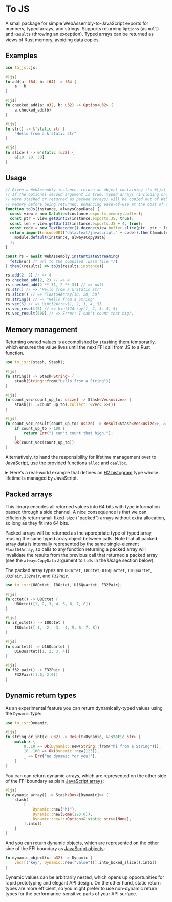 # To JS

A small package for simple WebAssembly-to-JavaScript exports for numbers, typed arrays, and strings. Supports returning `Option`s (as `null`) and `Result`s (throwing an exception). Typed arrays can be returned as views of Rust memory, avoiding data copies.

## Examples

```rust
use to_js::js;

#[js]
fn add(a: f64, b: f64) -> f64 {
    a + b
}

#[js]
fn checked_add(a: u32, b: u32) -> Option<u32> {
    a.checked_add(b)
}

#[js]
fn str() -> &'static str {
    "Hello from a &'static str"
}

#[js]
fn slice() -> &'static [u32] {
    &[10, 20, 30]
}
```

## Usage

```js
// Given a WebAssembly instance, return an object containing its #[js] exports.
// If the optional second argument is true, typed arrays (including ones that
// were stashed or returned as packed arrays) will be copied out of WebAssembly
// memory before being returned, enhancing ease-of-use at the cost of extra data copies.
function toJs(instance, alwaysCopyData) {
  const view = new DataView(instance.exports.memory.buffer);
  const ptr = view.getUint32(instance.exports.JS, true);
  const len = view.getUint32(instance.exports.JS + 4, true);
  const code = new TextDecoder().decode(view.buffer.slice(ptr, ptr + len));
  return import(encodeURI("data:text/javascript," + code)).then((module) =>
    module.default(instance, alwaysCopyData)
  );
}

const rs = await WebAssembly.instantiateStreaming(
  fetch(url /* url to the compiled .wasm file */)
).then((results) => toJs(results.instance))

rs.add(2, 2) // => 4
rs.checked_add(2, 2) // => 4
rs.checked_add(2 ** 31, 2 ** 31) // => null
rs.str() // => "Hello from a &'static str"
rs.slice() // => Float64Array[10, 20, 30]
rs.string() // => "Hello from a String"
rs.vec(5) // => Uint32Array[1, 2, 3, 4, 5]
rs.vec_result(5) // => Uint32Array[1, 2, 3, 4, 5]
rs.vec_result(500) // => Error: I can't count that high.
```

## Memory management

Returning owned values is accomplished by `stash`ing them temporarily, which ensures the value lives until the next FFI call from JS to a Rust function.

```rust
use to_js::{stash, Stash};

#[js]
fn string() -> Stash<String> {
    stash(String::from("Hello from a String"))
}

#[js]
fn count_vec(count_up_to: usize) -> Stash<Vec<usize>> {
    stash((1..=count_up_to).collect::<Vec<_>>())
}

#[js]
fn count_vec_result(count_up_to: usize) -> Result<Stash<Vec<usize>>, &'static str> {
    if count_up_to > 100 {
        return Err("I can't count that high.");
    }
    Ok(count_vec(count_up_to))
}
```

Alternatively, to hand the responsibility for lifetime management over to JavaScript, use the provided functions `alloc` and `dealloc`.

<details>
    <summary>Here's a real-world example that defines an <a href='https://h2histogram.org'>H2 histogram</a> type whose lifetime is managed by JavaScript.</summary>

```rust
use to_js::{alloc, dealloc};

#[derive(Copy, Clone)]
struct H2 {
    a: u32,
    b: u32,
}

impl H2 {
    fn new(a: u32, b: u32) -> Self {
        H2 { a, b }
    }

    fn encode(self, value: u32) -> u32 {
        let H2 { a, b } = self;
        let c = a + b + 1;
        if value < (1 << c) {
            value >> a
        } else {
            let log_segment = 31 - value.leading_zeros();
            (value >> (log_segment - b)) + ((log_segment - c + 1) << b)
        }
    }

    fn decode(self, code: u32) -> [u32; 2] {
        let H2 { a, b } = self;
        let c = a + b + 1;
        let bins_below_cutoff = 1 << (c - a);
        let lower: u32;
        let bin_width: u32;
        if code < bins_below_cutoff {
            // we're in the linear section of the histogram where each bin is 2^a wide
            lower = code << a;
            bin_width = 1 << a;
        } else {
            // we're in the log section of the histogram with 2^b bins per log segment
            let log_segment = c + ((code - bins_below_cutoff) >> b);
            let bin_offset = code & ((1 << b) - 1);
            lower = (1 << log_segment) + (bin_offset << (log_segment - b));
            bin_width = 1 << (log_segment - b);
        };
        [lower, lower + (bin_width - 1)]
    }
}

#[js]
fn h2_alloc(a: u32, b: u32) -> Result<*mut H2, &'static str> {
    if a + b + 1 > 31 {
        return Err("a + b + 1 must be < 32 or operations will overflow");
    }
    Ok(alloc(H2::new(a, b)))
}

#[js]
fn h2_encode(x: &H2, value: u32) -> u32 {
    x.encode(value)
}

#[js]
fn h2_decode(x: &H2, code: u32) -> U32Pair {
    U32Pair(x.decode(code))
}

#[js]
fn h2_dealloc(ptr: *mut H2) -> () {
    dealloc(ptr);
}
```

On the JavaScript side you can use the following helper function to wrap these methods in the JavaScript class.

```js
// Convenience function to generate a JavaScript class corresponding to a Rust struct.
function createClass(
  // The fully-initialized WebAssembly instance, as returned by `toJs` (described in the Usage section)
  rs,
  // Name prefix, shared by all methods. An trailing underscore will be appended if not present.
  prefix,
  {
    // Optional constructor function to override the default of `rs[prefix + 'alloc']`
    alloc,
    // Array of method names (sans prefix).
    names,
    // Optional object from method name (sans prefix) to wrapper function that can transform the return value of the method.
    transforms
  }
) {
  // Allow the prefix to end with an underscore or not.
  if (!prefix.endsWith("_")) prefix += "_";

  // Ensure that "dealloc" is listed as a method name
  if (!names.includes("dealloc")) names.push("dealloc");

  // Create the constructor function and add method definitions to its prototype
  const Class = function (...args) {
    this.ptr = (alloc ?? rs[prefix + "alloc"])(...args);
  };

  const identity = (x) => x;
  for (const name of names) {
    const method = rs[prefix + name];
    // Optional method-specific transform applied to the result the Rust call
    const transform = transforms?.[name] ?? identity;
    Class.prototype[name] = function (...args) {
      return transform(method(this.ptr, ...args));
    };
  }
  return Class;
}
```

This function can be used to define an `H2` class and use it:

```js
const H2 = createClass(rs, "h2", { names: ["encode", "decode"] })

const hist = new H2(1, 8);      // Construct a Rust-side H2 histogram struct
const value = hist.encode(123); // Use it
hist.dealloc();                 // Deallocate it when finished
```

</details>

## Packed arrays

This library encodes all returned values into 64 bits with type information passed through a side channel. A nice consequence is that we can efficiently return small fixed-size ("packed") arrays without extra allocation, so long as they fit into 64 bits. 

Packed arrays will be returned as the appropriate type of typed array, reusing the same typed array object between calls. Note that all packed array data is internally represented by the same single-element `Float64Array`, so calls to any function returning a packed array will invalidate the results from the previous call that returned a packed array (see the `alwaysCopyData` argument to `toJs` in the Usage section below).

The packed array types are `U8Octet`, `I8Octet`, `U16Quartet`, `I16Quartet`, `U32Pair`, `I32Pair`, and `F32Pair`.

```rs
use to_js::{U8Octet, I8Octet, U16Quartet, F32Pair};

#[js]
fn octet() -> U8Octet {
    U8Octet([1, 2, 3, 4, 5, 6, 7, 8])
}

#[js]
fn i8_octet() -> I8Octet {
    I8Octet([-1, -2, -3, -4, 5, 6, 7, 8])
}

#[js]
fn quartet() -> U16Quartet {
    U16Quartet([1, 2, 3, 4])
}

#[js]
fn f32_pair() -> F32Pair {
    F32Pair([1.0, 2.0])
}
```

## Dynamic return types

As an experimental feature you can return dynamically-typed values using the `Dynamic` type:

```rust
use to_js::Dynamic;

#[js]
fn string_or_int(x: u32) -> Result<Dynamic, &'static str> {
    match x {
        0..10 => Ok(Dynamic::new(String::from("hi from a String"))),
        10..100 => Ok(Dynamic::new(123)),
        _ => Err("no dynamic for you!"),
    }
}
```

You can can return dynamic arrays, which are represented on the other side of the FFI boundary as plain [JavaScript arrays](https://developer.mozilla.org/en-US/docs/Web/JavaScript/Reference/Global_Objects/Array):

```rust
#[js]
fn dynamic_array() -> Stash<Box<[Dynamic]>> {
    stash(
        [
            Dynamic::new("hi"),
            Dynamic::new(Some(123.0)),
            Dynamic::new::<Option<&'static str>>(None),
        ].into()
    )
}
```

And you can return dynamic objects, which are represented on the other side of the FFI boundary as [JavaScript objects](https://developer.mozilla.org/en-US/docs/Web/JavaScript/Reference/Global_Objects/Object):

```rust
fn dynamic_object(x: u32) -> Dynamic {
    vec![("key", Dynamic::new("value"))].into_boxed_slice().into()
}
```

Dynamic values can be arbitrarily nested, which opens up opportunities for rapid prototyping and elegant API design. On the other hand, static return types are more efficient, so you might prefer to use non-dynamic return types for the performance-sensitive parts of your API surface.